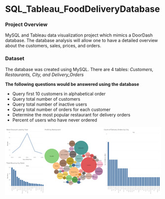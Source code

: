 # SQL_Tableau_FoodDeliveryDatabase
<h3> Project Overview </h3>
<p> MySQL and Tableau data visualization project which mimics a DoorDash database. The database analysis will allow one to have a detailed overview about the customers, sales, prices, and orders. </p>

<h3> Dataset</h3>
<p> The database was created using MySQL. There are 4 tables: <i> Customers, Restaurants, City, and Delivery_Orders </i></p>

<strong> The following questions would be answered using the database </strong>
<ul> 
  <li> Query first 10 customers in alphabetical order </li>
  <li> Query total number of customers </li>
  <li> Query total number of inactive users </li>
  <li> Query total number of orders for each customer </li>
  <li> Determine the most popular restaurant for delivery orders </li>
  <li> Percent of users who have never ordered </li> 
  </ul>
  
  ![Food Delivery Database Dashboard](Dashboard1.png)
  
